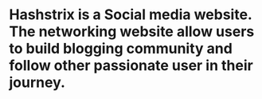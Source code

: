 # Hashstrix is a Social media website. The networking website allow users to build blogging community and follow other passionate user in their journey.
